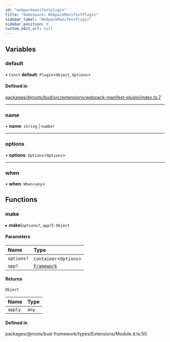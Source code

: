 ```yaml
---
id: "webpackmanifestplugin"
title: "Namespace: WebpackManifestPlugin"
sidebar_label: "WebpackManifestPlugin"
sidebar_position: 0
custom_edit_url: null
---
```


## Variables

### default

• `Const` **default**: `Plugin`<`Object`, `Options`\>

#### Defined in

[packages/@roots/bud/src/extensions/webpack-manifest-plugin/index.ts:7](https://github.com/roots/bud/blob/641aa39f8/packages/@roots/bud/src/extensions/webpack-manifest-plugin/index.ts#L7)

___

### name

• **name**: `string` \| `number`

___

### options

• **options**: `Options`<`Options`\>

___

### when

• **when**: `When`<`any`\>

## Functions

### make

▸ **make**(`options?`, `app?`): `Object`

#### Parameters

| Name | Type |
| :------ | :------ |
| `options?` | `Container`<`Options`\> |
| `app?` | [`Framework`](../classes/framework.md) |

#### Returns

`Object`

| Name | Type |
| :------ | :------ |
| `apply` | `any` |

#### Defined in

packages/@roots/bud-framework/types/Extensions/Module.d.ts:50
